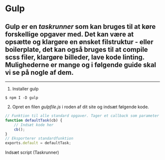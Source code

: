 # Gulp

## Gulp er en *taskrunner* som kan bruges til at køre forskellige opgaver med. Det kan være at opsætte og klargøre en ønsket filstruktur - eller boilerplate, det kan også bruges til at compile scss filer, klargøre billeder, lave kode linting. Mulighederne er mange og i følgende guide skal vi se på nogle af dem.

___

1. Installer gulp

```
$ npm I -D gulp
```

2. Opret en filen *gulpfile.js* i roden af dit site og indsæt følgende kode.

```javascript
// Funktion til alle standard opgaver. Tager et callback som parameter (cb)
function defaultTask(cb) {
    // Indsæt kode her
    cb();
}
// Eksporterer standardfunktion
exports.default = defaultTask;
```

Indsæt script (Taskrunner)